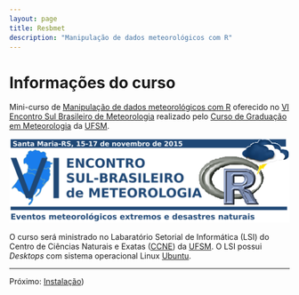 ```yaml
---
layout: page
title: Resbmet
description: "Manipulação de dados meteorológicos com R"
---
```


# Informações do curso

Mini-curso de [Manipulação de dados meteorológicos com R](https://github.com/jdtatsch/Resbmet) oferecido no [VI Encontro Sul Brasileiro de Meteorologia](http://coral.ufsm.br/viesbmmet/) realizado pelo [Curso de Graduação em Meteorologia](http://w3.ufsm.br/meteorologia/) da [UFSM](http://site.ufsm.br/).


<p align="center">
  <img src="figs/logo_resbmet.png" alt="Resbmet"/>
</p>

O curso será ministrado no Labaratório Setorial de Informática (LSI) do Centro de Ciências Naturais e Exatas ([CCNE](http://w3.ufsm.br/ccne/)) da [UFSM](http://site.ufsm.br/). O LSI possui *Desktops* com sistema operacional Linux [Ubuntu](http://ubuntu-br.org/). 

- - - 

Próximo: [Instalação](https://rawgit.com/jdtatsch/Resbmet/master/1_Rinstall.html))


 
 